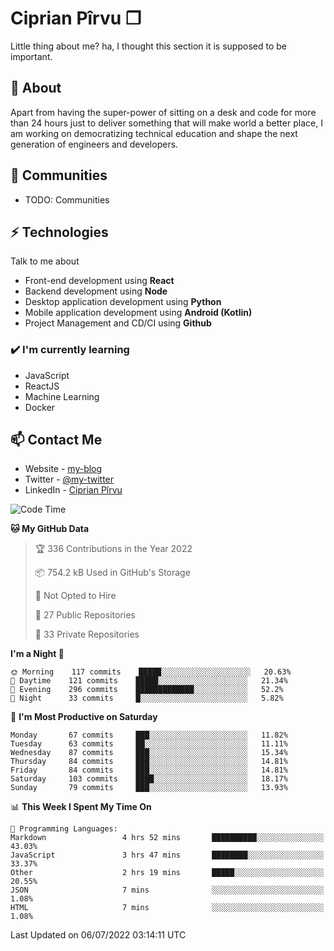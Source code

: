# Ciprian Pîrvu ❐

Little thing about me? ha, I thought this section it is supposed to be important.

## 🧐 About

Apart from having the super-power of sitting on a desk and code for more than 24 hours just to deliver something that will make world a better place, I am working on democratizing technical education and shape the next generation of engineers and developers.

## 👯 Communities

-   TODO: Communities

## ⚡ Technologies

Talk to me about

-   Front-end development using **React**
-   Backend development using **Node**
-   Desktop application development using **Python**
-   Mobile application development using **Android (Kotlin)**
-   Project Management and CD/CI using **Github**

### ✔️ I'm currently learning

-   JavaScript
-   ReactJS
-   Machine Learning
-   Docker

## 📫 Contact Me

-   Website - [my-blog]()
-   Twitter - [@my-twitter]()
-   LinkedIn - [Ciprian Pîrvu](https://www.linkedin.com/in/p%C3%AErvu-ciprian-cristian-4415991b1/)

<!--START_SECTION:waka-->
![Code Time](http://img.shields.io/badge/Code%20Time-1%2C255%20hrs%2012%20mins-blue)

**🐱 My GitHub Data** 

> 🏆 336 Contributions in the Year 2022
 > 
> 📦 754.2 kB Used in GitHub's Storage 
 > 
> 🚫 Not Opted to Hire
 > 
> 📜 27 Public Repositories 
 > 
> 🔑 33 Private Repositories  
 > 
**I'm a Night 🦉** 

```text
🌞 Morning    117 commits    █████░░░░░░░░░░░░░░░░░░░░   20.63% 
🌆 Daytime    121 commits    █████░░░░░░░░░░░░░░░░░░░░   21.34% 
🌃 Evening    296 commits    █████████████░░░░░░░░░░░░   52.2% 
🌙 Night      33 commits     █░░░░░░░░░░░░░░░░░░░░░░░░   5.82%

```
📅 **I'm Most Productive on Saturday** 

```text
Monday       67 commits     ███░░░░░░░░░░░░░░░░░░░░░░   11.82% 
Tuesday      63 commits     ██░░░░░░░░░░░░░░░░░░░░░░░   11.11% 
Wednesday    87 commits     ███░░░░░░░░░░░░░░░░░░░░░░   15.34% 
Thursday     84 commits     ███░░░░░░░░░░░░░░░░░░░░░░   14.81% 
Friday       84 commits     ███░░░░░░░░░░░░░░░░░░░░░░   14.81% 
Saturday     103 commits    ████░░░░░░░░░░░░░░░░░░░░░   18.17% 
Sunday       79 commits     ███░░░░░░░░░░░░░░░░░░░░░░   13.93%

```


📊 **This Week I Spent My Time On** 

```text
💬 Programming Languages: 
Markdown                 4 hrs 52 mins       ██████████░░░░░░░░░░░░░░░   43.03% 
JavaScript               3 hrs 47 mins       ████████░░░░░░░░░░░░░░░░░   33.37% 
Other                    2 hrs 19 mins       █████░░░░░░░░░░░░░░░░░░░░   20.55% 
JSON                     7 mins              ░░░░░░░░░░░░░░░░░░░░░░░░░   1.08% 
HTML                     7 mins              ░░░░░░░░░░░░░░░░░░░░░░░░░   1.08%

```


 Last Updated on 06/07/2022 03:14:11 UTC
<!--END_SECTION:waka-->

